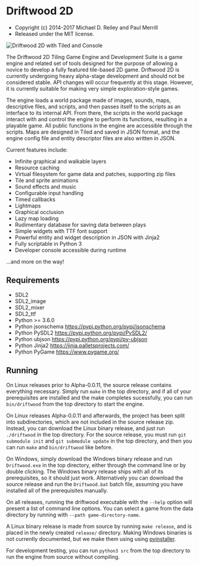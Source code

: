 # Driftwood 2D

* Copyright (c) 2014-2017 Michael D. Reiley and Paul Merrill
* Released under the MIT license.

![Driftwood 2D with Tiled and Console](https://i.imgur.com/XdbQO1P.png)

The Driftwood 2D Tiling Game Engine and Development Suite is a game engine and related set of tools designed for the purpose of allowing a novice to develop a fully featured tile-based 2D game. Driftwood 2D is currently undergoing heavy alpha-stage development and should not be considered stable. API changes will occur frequently at this stage. However, it is currently suitable for making very simple exploration-style games.

The engine loads a world package made of images, sounds, maps, descriptive files, and scripts, and then passes itself to the scripts as an interface to its internal API. From there, the scripts in the world package interact with and control the engine to perform its functions, resulting in a playable game. All public functions in the engine are accessible through the scripts. Maps are designed in Tiled and saved in JSON format, and the engine config file and entity descriptor files are also written in JSON.

Current features include:
* Infinite graphical and walkable layers
* Resource caching
* Virtual filesystem for game data and patches, supporting zip files
* Tile and sprite animations
* Sound effects and music
* Configurable input handling
* Timed callbacks
* Lightmaps
* Graphical occlusion
* Lazy map loading
* Rudimentary database for saving data between plays
* Simple widgets with TTF font support
* Powerful entity and widget description in JSON with Jinja2
* Fully scriptable in Python 3
* Developer console accessible during runtime

...and more on the way!


## Requirements

* SDL2
* SDL2_image
* SDL2_mixer
* SDL2_ttf
* Python >= 3.6.0
* Python jsonschema <https://pypi.python.org/pypi/jsonschema>
* Python PySDL2 <https://pypi.python.org/pypi/PySDL2/>
* Python ubjson <https://pypi.python.org/pypi/py-ubjson>
* Python Jinja2 <https://jinja.palletsprojects.com/>
* Python PyGame <https://www.pygame.org/>


## Running

On Linux releases prior to Alpha-0.0.11, the source release contains everything necessary. Simply run ```make``` in the top directory, and if all of your prerequisites are installed and the make completes sucessfully, you can run ```bin/driftwood``` from the top directory to start the engine.

On Linux releases Alpha-0.0.11 and afterwards, the project has been split into subdirectories, which are not included in the source release zip. Instead, you can download the Linux binary release, and just run ```./driftwood``` in the top directory. For the source release, you must run ```git submodule init``` and ```git submodule update``` in the top directory, and then you can run ```make``` and ```bin/driftwood``` like before.

On Windows, simply download the Windows binary release and run ```Driftwood.exe``` in the top directory, either through the command line or by double clicking. The Windows binary release ships with all of its prerequisites, so it should just work. Alternatively you can download the source release and run the ```Driftwood.bat``` batch file, assuming you have installed all of the prerequisites manually.

On all releases, running the driftwood executable with the ```--help``` option will present a list of command line options. You can select a game from the data directory by running with ```--path game-directory-name```.

A Linux binary release is made from source by running ```make release```, and is placed in the newly created ```release/``` directory. Making Windows binaries is not currently documented, but we make them using using [pyinstaller](http://www.pyinstaller.org/).

For development testing, you can run ```python3 src``` from the top directory to run the engine from source without compiling.
